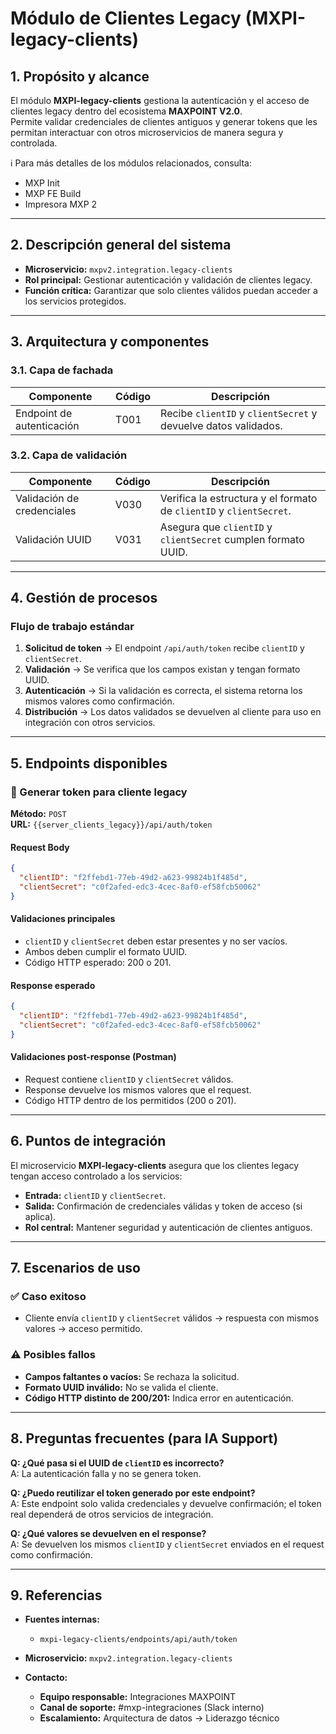 # Módulo de Clientes Legacy (MXPI-legacy-clients)

## 1. Propósito y alcance
El módulo **MXPI-legacy-clients** gestiona la autenticación y el acceso de clientes legacy dentro del ecosistema **MAXPOINT V2.0**.  
Permite validar credenciales de clientes antiguos y generar tokens que les permitan interactuar con otros microservicios de manera segura y controlada.  

ℹ️ Para más detalles de los módulos relacionados, consulta:  
- MXP Init  
- MXP FE Build  
- Impresora MXP 2  

---

## 2. Descripción general del sistema
- **Microservicio:** `mxpv2.integration.legacy-clients`  
- **Rol principal:** Gestionar autenticación y validación de clientes legacy.  
- **Función crítica:** Garantizar que solo clientes válidos puedan acceder a los servicios protegidos.  

---

## 3. Arquitectura y componentes

### 3.1. Capa de fachada
| Componente                     | Código | Descripción                                                                 |
|--------------------------------|--------|-----------------------------------------------------------------------------|
| Endpoint de autenticación       | T001   | Recibe `clientID` y `clientSecret` y devuelve datos validados.             |

### 3.2. Capa de validación
| Componente                     | Código | Descripción                                                                 |
|--------------------------------|--------|-----------------------------------------------------------------------------|
| Validación de credenciales      | V030   | Verifica la estructura y el formato de `clientID` y `clientSecret`.        |
| Validación UUID                 | V031   | Asegura que `clientID` y `clientSecret` cumplen formato UUID.               |

---

## 4. Gestión de procesos

### Flujo de trabajo estándar
1. **Solicitud de token** → El endpoint `/api/auth/token` recibe `clientID` y `clientSecret`.  
2. **Validación** → Se verifica que los campos existan y tengan formato UUID.  
3. **Autenticación** → Si la validación es correcta, el sistema retorna los mismos valores como confirmación.  
4. **Distribución** → Los datos validados se devuelven al cliente para uso en integración con otros servicios.  

---

## 5. Endpoints disponibles

### 📌 Generar token para cliente legacy
**Método:** `POST`  
**URL:** `{{server_clients_legacy}}/api/auth/token`

#### Request Body
```json
{
  "clientID": "f2ffebd1-77eb-49d2-a623-99824b1f485d",
  "clientSecret": "c0f2afed-edc3-4cec-8af0-ef58fcb50062"
}
```

#### Validaciones principales
- `clientID` y `clientSecret` deben estar presentes y no ser vacíos.  
- Ambos deben cumplir el formato UUID.  
- Código HTTP esperado: 200 o 201.  

#### Response esperado
```json
{
  "clientID": "f2ffebd1-77eb-49d2-a623-99824b1f485d",
  "clientSecret": "c0f2afed-edc3-4cec-8af0-ef58fcb50062"
}
```

#### Validaciones post-response (Postman)
- Request contiene `clientID` y `clientSecret` válidos.  
- Response devuelve los mismos valores que el request.  
- Código HTTP dentro de los permitidos (200 o 201).  

---

## 6. Puntos de integración
El microservicio **MXPI-legacy-clients** asegura que los clientes legacy tengan acceso controlado a los servicios:  
- **Entrada:** `clientID` y `clientSecret`.  
- **Salida:** Confirmación de credenciales válidas y token de acceso (si aplica).  
- **Rol central:** Mantener seguridad y autenticación de clientes antiguos.  

---

## 7. Escenarios de uso

### ✅ Caso exitoso
- Cliente envía `clientID` y `clientSecret` válidos → respuesta con mismos valores → acceso permitido.  

### ⚠️ Posibles fallos
- **Campos faltantes o vacíos:** Se rechaza la solicitud.  
- **Formato UUID inválido:** No se valida el cliente.  
- **Código HTTP distinto de 200/201:** Indica error en autenticación.  

---

## 8. Preguntas frecuentes (para IA Support)

**Q: ¿Qué pasa si el UUID de `clientID` es incorrecto?**  
A: La autenticación falla y no se genera token.  

**Q: ¿Puedo reutilizar el token generado por este endpoint?**  
A: Este endpoint solo valida credenciales y devuelve confirmación; el token real dependerá de otros servicios de integración.  

**Q: ¿Qué valores se devuelven en el response?**  
A: Se devuelven los mismos `clientID` y `clientSecret` enviados en el request como confirmación.  

---

## 9. Referencias
- **Fuentes internas:**  
  - `mxpi-legacy-clients/endpoints/api/auth/token`  

- **Microservicio:** `mxpv2.integration.legacy-clients`  

- **Contacto:**  
  - **Equipo responsable:** Integraciones MAXPOINT  
  - **Canal de soporte:** #mxp-integraciones (Slack interno)  
  - **Escalamiento:** Arquitectura de datos → Liderazgo técnico
